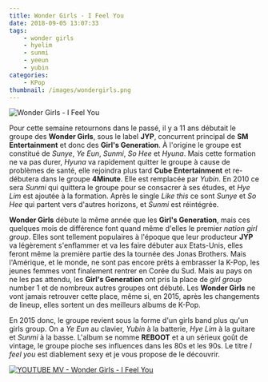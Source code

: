 ```yaml
---
title: Wonder Girls - I Feel You
date: 2018-09-05 13:07:33
tags:
    - wonder girls
    - hyelim
    - sunmi
    - yeeun
    - yubin
categories:
    - KPop
thumbnail: /images/wondergirls.png
---
```


![Wonder Girls - I Feel You](/images/wondergirls.png)

Pour cette semaine retournons dans le passé, il y a 11 ans débutait le groupe des **Wonder Girls**, sous le label **JYP**, concurrent principal de **SM Entertainment** et donc des **Girl's Generation**. À l'origine le groupe est constitué de *Sunye*, *Ye Eun*, *Sunmi*, *So Hee* et *Hyuna*. Mais cette formation ne va pas durer, *Hyuna* va rapidement quitter le groupe à cause de problèmes de santé, elle rejoindra plus tard **Cube Entertainment** et re-débutera dans le groupe **4Minute**. Elle est remplacée par *Yubin*. En 2010 ce sera *Sunmi* qui quittera le groupe pour se consacrer à ses études, et *Hye Lim* est ajoutée à la formation. Après le single *Like this* ce sont *Sunye* et *So Hee* qui partent vers d'autres horizons, et *Sunmi* est réintégrée.

**Wonder Girls** débute la même année que les **Girl's Generation**, mais ces quelques mois de différence font quand même d'elles le premier *nation girl group*. Elles sont tellement populaires à l'époque que leur producteur **JYP** va légèrement s'enflammer et va les faire débuter aux Etats-Unis, elles feront même la première partie des la tournée des Jonas Brothers. Mais l'Amérique, et le monde, ne sont pas encore prêts à embrasser la K-Pop, les jeunes femmes vont finalement rentrer en Corée du Sud. Mais au pays on ne les pas attendu, les **Girl's Generation** ont pris la place de *girl group* number 1 et de nombreux autres groupes ont débuté. Les **Wonder Girls** ne vont jamais retrouver cette place, même si, en 2015, après les changements de lineup, elles sortent un des meilleurs albums de K-Pop.

En 2015 donc, le groupe revient sous la forme d'un girls band plus qu'un girls group. On a *Ye Eun* au clavier, *Yubin* à la batterie, *Hye Lim* à la guitare et *Sunmi* à la basse. L'album se nomme **REBOOT** et a un sérieux goût de vintage, le groupe pioche ses influences dans les 80s et les 90s. Le titre *I feel you* est diablement sexy et je vous propose de le découvrir.

[![YOUTUBE MV - Wonder Girls - I Feel You](https://img.youtube.com/vi/V9QXQz6uE0M/0.jpg)](https://www.youtube.com/watch?v=V9QXQz6uE0M)
